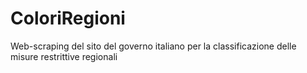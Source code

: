 # ColoriRegioni
Web-scraping del sito del governo italiano per la classificazione delle misure restrittive regionali

